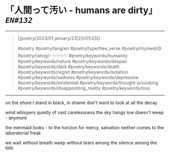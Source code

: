 # &#12300;人間って汚い - humans are dirty&#12301; *`EN#132`*

---

> [[poetry/2023/01 january/23|23/01/23]]
> 
> #poetry 
> #poetry/lang/en 
> #poetry/type/free_verse 
> #poetry/rhymed/🟡 
> #poetry/rating/✨✨✨✨✨ 
> #poetry/keywords/humanity #poetry/keywords/nature #poetry/keywords/despair #poetry/keywords/dark #poetry/keywords/death #poetry/keywords/regret #poetry/keywords/isolation #poetry/keywords/sadness #poetry/keywords/depressive #poetry/keywords/existential #poetry/keywords/thought-provoking #poetry/keywords/disappointing_reality #poetry/keywords/loss 

---

on the shore I stand
in black, in shame
don't want to look
at all the decay

wind whispers quietly
of vast carelessness
the sky hangs low
doesn't weep - anymore

the mermaid looks - to the horizon
for mercy, salvation
neither comes
to the laboratorial freak

we wait without breath
weep without tears
among the silence
among the filth